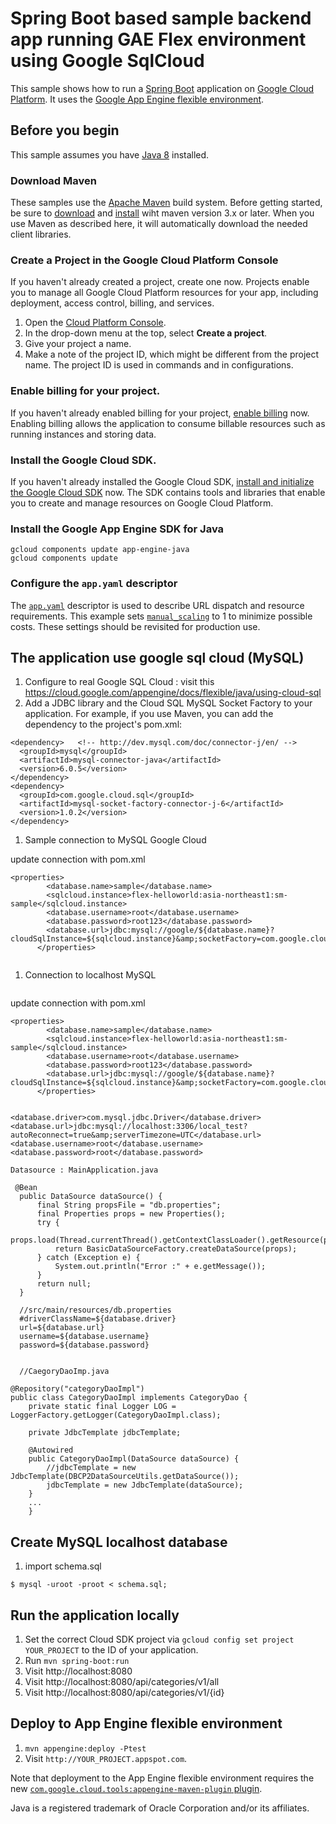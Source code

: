 # Spring Boot based sample backend app running GAE Flex environment using Google SqlCloud

This sample shows how to run a [Spring Boot][spring-boot] application on [Google
Cloud Platform][cloud-java]. It uses the [Google App Engine flexible
environment][App Engine-flexible].

[App Engine-flexible]: https://cloud.google.com/appengine/docs/flexible/
[cloud-java]: https://cloud.google.com/java/
[spring-boot]: http://projects.spring.io/spring-boot/


## Before you begin

This sample assumes you have [Java 8][java8] installed.

[java8]: http://www.oracle.com/technetwork/java/javase/downloads/

### Download Maven

These samples use the [Apache Maven][maven] build system. Before getting
started, be sure to [download][maven-download] and [install][maven-install] wiht maven version 3.x or later.
When you use Maven as described here, it will automatically download the needed
client libraries.

[maven]: https://maven.apache.org
[maven-download]: https://maven.apache.org/download.cgi
[maven-install]: https://maven.apache.org/install.html

### Create a Project in the Google Cloud Platform Console

If you haven't already created a project, create one now. Projects enable you to
manage all Google Cloud Platform resources for your app, including deployment,
access control, billing, and services.

1. Open the [Cloud Platform Console][cloud-console].
1. In the drop-down menu at the top, select **Create a project**.
1. Give your project a name.
1. Make a note of the project ID, which might be different from the project
   name. The project ID is used in commands and in configurations.

[cloud-console]: https://console.cloud.google.com/

### Enable billing for your project.

If you haven't already enabled billing for your project, [enable
billing][enable-billing] now.  Enabling billing allows the application to
consume billable resources such as running instances and storing data.

[enable-billing]: https://console.cloud.google.com/project/_/settings

### Install the Google Cloud SDK.

If you haven't already installed the Google Cloud SDK, [install and initialize
the Google Cloud SDK][cloud-sdk] now. The SDK contains tools and libraries that
enable you to create and manage resources on Google Cloud Platform.

[cloud-sdk]: https://cloud.google.com/sdk/

### Install the Google App Engine SDK for Java


```
gcloud components update app-engine-java
gcloud components update
```

### Configure the `app.yaml` descriptor

The [`app.yaml`][app-yaml] descriptor is used to describe URL
dispatch and resource requirements.  This example sets
[`manual_scaling`][manual-scaling] to 1 to minimize possible costs.
These settings should be revisited for production use.

[app-yaml]: https://cloud.google.com/appengine/docs/flexible/java/configuring-your-app-with-app-yaml
[manual-scaling]: https://cloud.google.com/appengine/docs/flexible/java/configuring-your-app-with-app-yaml#manual-scaling


## The application use google sql cloud (MySQL)

1. Configure to real Google SQL Cloud : visit this https://cloud.google.com/appengine/docs/flexible/java/using-cloud-sql
1. Add a JDBC library and the Cloud SQL MySQL Socket Factory to your application. For example, if you use Maven, you can add the dependency to the project's pom.xml:
```
<dependency>   <!-- http://dev.mysql.com/doc/connector-j/en/ -->
  <groupId>mysql</groupId>
  <artifactId>mysql-connector-java</artifactId>
  <version>6.0.5</version>
</dependency>
<dependency>
  <groupId>com.google.cloud.sql</groupId>
  <artifactId>mysql-socket-factory-connector-j-6</artifactId>
  <version>1.0.2</version>
</dependency>
```
1. Sample connection to MySQL Google Cloud

update connection with pom.xml
```
<properties>
        <database.name>sample</database.name>
        <sqlcloud.instance>flex-helloworld:asia-northeast1:sm-sample</sqlcloud.instance>
        <database.username>root</database.username>
        <database.password>root123</database.password>
        <database.url>jdbc:mysql://google/${database.name}?cloudSqlInstance=${sqlcloud.instance}&amp;socketFactory=com.google.cloud.sql.mysql.SocketFactory</database.url>
      </properties>
      
```
1. Connection to localhost MySQL 
```
```

update connection with pom.xml
```
<properties>
        <database.name>sample</database.name>
        <sqlcloud.instance>flex-helloworld:asia-northeast1:sm-sample</sqlcloud.instance>
        <database.username>root</database.username>
        <database.password>root123</database.password>
        <database.url>jdbc:mysql://google/${database.name}?cloudSqlInstance=${sqlcloud.instance}&amp;socketFactory=com.google.cloud.sql.mysql.SocketFactory</database.url>
      </properties>
      
```
<!-- mysql connection localhost -->
    <database.driver>com.mysql.jdbc.Driver</database.driver> 
    <database.url>jdbc:mysql://localhost:3306/local_test?autoReconnect=true&amp;serverTimezone=UTC</database.url>
    <database.username>root</database.username>
    <database.password>root</database.password>
    
```
Datasource : MainApplication.java

 @Bean
  public DataSource dataSource() {
      final String propsFile = "db.properties";
      final Properties props = new Properties();
      try {
          props.load(Thread.currentThread().getContextClassLoader().getResource(propsFile).openStream());
          return BasicDataSourceFactory.createDataSource(props);
      } catch (Exception e) {
          System.out.println("Error :" + e.getMessage());
      }
      return null;
  }
  
  //src/main/resources/db.properties
  #driverClassName=${database.driver}
  url=${database.url}
  username=${database.username}
  password=${database.password}

  
  //CaegoryDaoImp.java
  
@Repository("categoryDaoImpl")
public class CategoryDaoImpl implements CategoryDao {
    private static final Logger LOG = LoggerFactory.getLogger(CategoryDaoImpl.class);
    
    private JdbcTemplate jdbcTemplate;
    
    @Autowired
    public CategoryDaoImpl(DataSource dataSource) {
        //jdbcTemplate = new JdbcTemplate(DBCP2DataSourceUtils.getDataSource());
        jdbcTemplate = new JdbcTemplate(dataSource);
    }
    ...
    }
```
## Create MySQL localhost database 

1. import schema.sql
```
$ mysql -uroot -proot < schema.sql;

```

## Run the application locally

1. Set the correct Cloud SDK project via `gcloud config set project
   YOUR_PROJECT` to the ID of your application.
1. Run `mvn spring-boot:run`
1. Visit http://localhost:8080
1. Visit http://localhost:8080/api/categories/v1/all
1. Visit http://localhost:8080/api/categories/v1/{id}

## Deploy to App Engine flexible environment

1. `mvn appengine:deploy -Ptest`
1. Visit `http://YOUR_PROJECT.appspot.com`.

Note that deployment to the App Engine flexible environment requires the new
[`com.google.cloud.tools:appengine-maven-plugin` plugin][new-maven-plugin].

[new-maven-plugin]: https://cloud.google.com/appengine/docs/flexible/java/using-maven

Java is a registered trademark of Oracle Corporation and/or its affiliates.

